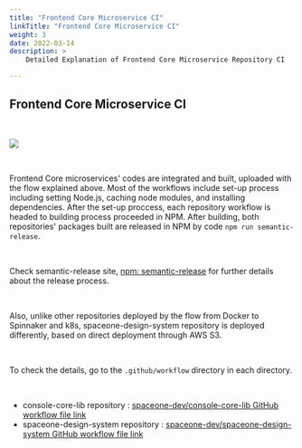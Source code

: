 ```yaml
---
title: "Frontend Core Microservice CI"
linkTitle: "Frontend Core Microservice CI"
weight: 3
date: 2022-03-14
description: >
    Detailed Explanation of Frontend Core Microservice Repository CI

---
```


## Frontend Core Microservice CI

</br>

![](/docs/developers/CICD/frontend-core-microservice-ci/img/frontend_core_microservice_ci.png)

</br>

Frontend Core microservices' codes are integrated and built, uploaded with the flow explained above. Most of the workflows include set-up process including setting Node.js, caching node modules, and installing dependencies. After the set-up proccess, each repository workflow is headed to building process proceeded in NPM. After building, both repositories' packages built are released in NPM by code `npm run semantic-release`. 

</br>

Check semantic-release site, [npm: semantic-release](https://www.npmjs.com/package/semantic-release) for further details about the release process.

</br>

Also, unlike other repositories deployed by the flow from Docker to Spinnaker and k8s, spaceone-design-system repository is deployed differently, based on direct deployment through AWS S3. 

</br>

To check the details, go to the `.github/workflow` directory in each directory.

</br>

* console-core-lib repository : [spaceone-dev/console-core-lib GitHub workflow file link](https://github.com/cloudforet-io/console-core-lib/tree/master/.github/workflows)
* spaceone-design-system repository : [spaceone-dev/spaceone-design-system GitHub workflow file link](https://github.com/cloudforet-io/spaceone-design-system/tree/beta/.github/workflows)
